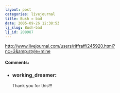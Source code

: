 ```yaml
---
layout: post
categories: livejournal
title: Bush = bad
date: 2005-09-26 12:38:53
lj_slug: Bush-bad
lj_id: 208987
---
```

http://www.livejournal.com/users/riffraff/245920.html?nc=3&amp;style=mine


<div id="comments"><h4>Comments:</h4><div class="lj-comments"><ul>
<li><h3>working_dreamer: </h3>
<a id="comment-501"></a>
<p>Thank you for this!!! </p>
</li>
</ul></div></div>
